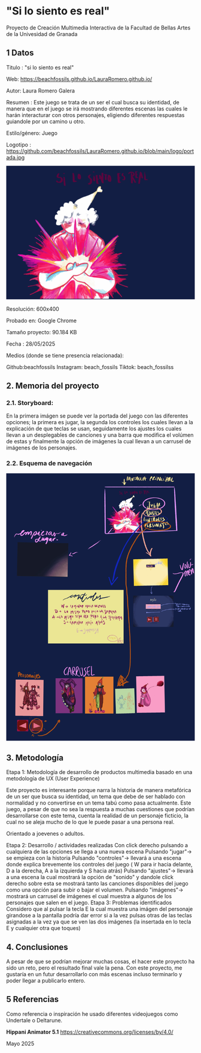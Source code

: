 # "Si lo siento es real"
Proyecto de Creación Multimedia Interactiva de la Facultad de Bellas Artes de la Univesidad de Granada

## 1 Datos
Titulo : "si lo siento es real"

Web:  https://beachfossils.github.io/LauraRomero.github.io/

Autor: Laura Romero Galera 

Resumen : Este juego se trata de un ser el cual busca su identidad, de manera que en el juego se irá mostrando diferentes escenas las cuales le harán interacturar con otros personajes, eligiendo diferentes respuestas guiandole por un camino u otro.

Estilo/género: Juego

Logotipo :  https://github.com/beachfossils/LauraRomero.github.io/blob/main/logo/portada.jpg

![Payaso iluminado por una estrella la cual esta abrazando que brilla en muchos colores](https://github.com/beachfossils/LauraRomero.github.io/blob/main/logo/portada.jpg)

Resolución: 600x400

Probado en:  Google Chrome

Tamaño proyecto: 90.184 KB

Fecha : 28/05/2025

Medios (donde se tiene presencia relacionada):

Github:beachfossils
Instagram: beach_fossils
Tiktok: beach_fossilss

## 2. Memoria del proyecto
### 2.1. Storyboard:
En la primera imágen se puede ver la portada del juego con las diferentes opciones; la primera es jugar, la segunda los controles los cuales llevan a la explicación de que teclas se usan, seguidamente los ajustes los cuales llevan a un desplegables de canciones y una barra que modifica el volúmen de estas y finalmente la opción de imágenes la cual llevan a un carrusel de imágenes de los personajes.


### 2.2. Esquema de navegación
![Imágen que describe las diferentes escenas del juego (ajustes, diferentes opciones en los ajustes etc...](https://github.com/beachfossils/LauraRomero.github.io/blob/main/logo/Ilustracio%CC%81n_sin_ti%CC%81tulo%20(1).JPG)
## 3. Metodología

Etapa 1: Metodología de desarrollo de productos multimedia basado en una metodología de UX (User Experience)

Este proyecto es interesante porque narra la historia de manera metafórica de un ser que busca su identidad, un tema que debe de ser hablado con normalidad y no convertirse en un tema tabú como pasa actualmente. Este juego, a pesar de que no sea la respuesta a muchas cuestiones que podrían desarrollarse con este tema, cuenta la realidad de un personaje ficticio, la cual no se aleja mucho de lo que le puede pasar a una persona real.

Orientado a joevenes o adultos.

Etapa 2: Desarrollo / actividades realizadas
Con click derecho pulsando a cualquiera de las opciones se llega a una nueva escena 
Pulsando "jugar"-> se empieza con la historia 
Pulsando "controles"-> llevará a una escena donde explica brevemente los controles del juego ( W para ir hacia delante, D a la derecha, A a la izquierda y S hacia atrás)
Pulsando "ajustes"-> llevará a una escena la cual mostrará la opción de "sonido" y dandole click derecho sobre esta se mostrará tanto las canciones disponibles del juego como una opción para subir o bajar el volumen.
Pulsando "imágenes"-> mostrará un carrusel de imágenes el cual muestra a algunos de los personajes que salen en el juego.
Etapa 3: Problemas identificados
Considero que al pulsar la tecla E la cual muestra una imágen del personaje girandose a la pantalla podría dar error si a la vez pulsas otras de las teclas asignadas a la vez ya que se ven las dos imágenes (la insertada en lo tecla E y cualquier otra que toques)

## 4. Conclusiones
A pesar de que se podrían mejorar muchas cosas, el hacer este proyecto ha sido un reto, pero el resultado final vale la pena. Con este proyecto, me gustaría en un futur desarrollarlo con más escenas incluso terminarlo y poder llegar a publicarlo entero.

## 5 Referencias
Como referencia o inspiración he usado diferentes videojuegos como Undertale o Deltarune.


**Hippani Animator 5.1**
https://creativecommons.org/licenses/by/4.0/

Mayo 2025
